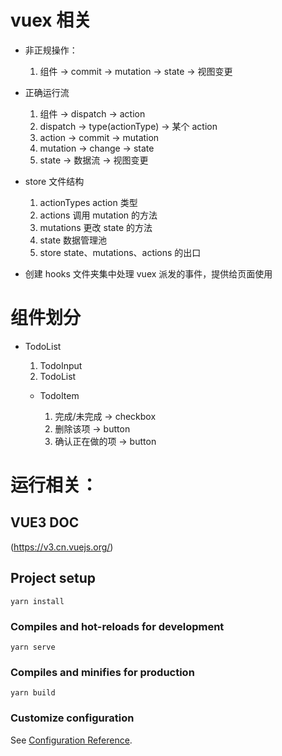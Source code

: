 # vuex 相关

- 非正规操作：
  1. 组件 -> commit -> mutation -> state -> 视图变更
- 正确运行流

  1. 组件 -> dispatch -> action
  2. dispatch -> type(actionType) -> 某个 action
  3. action -> commit -> mutation
  4. mutation -> change -> state
  5. state -> 数据流 -> 视图变更

- store 文件结构

  1. actionTypes action 类型
  2. actions 调用 mutation 的方法
  3. mutations 更改 state 的方法
  4. state 数据管理池
  5. store state、mutations、actions 的出口

- 创建 hooks 文件夹集中处理 vuex 派发的事件，提供给页面使用

# 组件划分

- TodoList

  1. TodoInput
  2. TodoList

  - TodoItem

    1. 完成/未完成 -> checkbox
    2. 删除该项 -> button
    3. 确认正在做的项 -> button

# 运行相关：

## VUE3 DOC

(https://v3.cn.vuejs.org/)

## Project setup

```
yarn install
```

### Compiles and hot-reloads for development

```
yarn serve
```

### Compiles and minifies for production

```
yarn build
```

### Customize configuration

See [Configuration Reference](https://cli.vuejs.org/config/).
